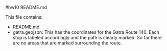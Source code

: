 #hw10 README.md

This file contains:
+ README.md
+ gatra.geojson: This has the coordinates for the Gatra Route 140.  Each stop is labeled accordingly and the path is clearly marked.  So far there are no areas that are marked surrounding the route.